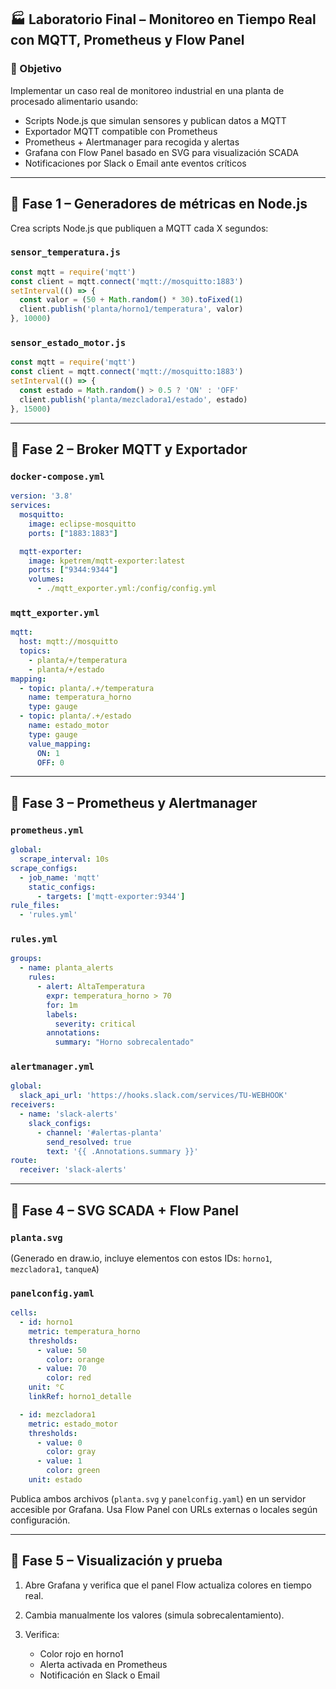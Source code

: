 ## 🏭 Laboratorio Final – Monitoreo en Tiempo Real con MQTT, Prometheus y Flow Panel

### 🎯 Objetivo

Implementar un caso real de monitoreo industrial en una planta de procesado alimentario usando:

* Scripts Node.js que simulan sensores y publican datos a MQTT
* Exportador MQTT compatible con Prometheus
* Prometheus + Alertmanager para recogida y alertas
* Grafana con Flow Panel basado en SVG para visualización SCADA
* Notificaciones por Slack o Email ante eventos críticos

---

## 🔹 Fase 1 – Generadores de métricas en Node.js

Crea scripts Node.js que publiquen a MQTT cada X segundos:

### `sensor_temperatura.js`

```js
const mqtt = require('mqtt')
const client = mqtt.connect('mqtt://mosquitto:1883')
setInterval(() => {
  const valor = (50 + Math.random() * 30).toFixed(1)
  client.publish('planta/horno1/temperatura', valor)
}, 10000)
```

### `sensor_estado_motor.js`

```js
const mqtt = require('mqtt')
const client = mqtt.connect('mqtt://mosquitto:1883')
setInterval(() => {
  const estado = Math.random() > 0.5 ? 'ON' : 'OFF'
  client.publish('planta/mezcladora1/estado', estado)
}, 15000)
```

---

## 🔹 Fase 2 – Broker MQTT y Exportador

### `docker-compose.yml`

```yaml
version: '3.8'
services:
  mosquitto:
    image: eclipse-mosquitto
    ports: ["1883:1883"]

  mqtt-exporter:
    image: kpetrem/mqtt-exporter:latest
    ports: ["9344:9344"]
    volumes:
      - ./mqtt_exporter.yml:/config/config.yml
```

### `mqtt_exporter.yml`

```yaml
mqtt:
  host: mqtt://mosquitto
  topics:
    - planta/+/temperatura
    - planta/+/estado
mapping:
  - topic: planta/.+/temperatura
    name: temperatura_horno
    type: gauge
  - topic: planta/.+/estado
    name: estado_motor
    type: gauge
    value_mapping:
      ON: 1
      OFF: 0
```

---

## 🔹 Fase 3 – Prometheus y Alertmanager

### `prometheus.yml`

```yaml
global:
  scrape_interval: 10s
scrape_configs:
  - job_name: 'mqtt'
    static_configs:
      - targets: ['mqtt-exporter:9344']
rule_files:
  - 'rules.yml'
```

### `rules.yml`

```yaml
groups:
  - name: planta_alerts
    rules:
      - alert: AltaTemperatura
        expr: temperatura_horno > 70
        for: 1m
        labels:
          severity: critical
        annotations:
          summary: "Horno sobrecalentado"
```

### `alertmanager.yml`

```yaml
global:
  slack_api_url: 'https://hooks.slack.com/services/TU-WEBHOOK'
receivers:
  - name: 'slack-alerts'
    slack_configs:
      - channel: '#alertas-planta'
        send_resolved: true
        text: '{{ .Annotations.summary }}'
route:
  receiver: 'slack-alerts'
```

---

## 🔹 Fase 4 – SVG SCADA + Flow Panel

### `planta.svg`

(Generado en draw\.io, incluye elementos con estos IDs: `horno1`, `mezcladora1`, `tanqueA`)

### `panelconfig.yaml`

```yaml
cells:
  - id: horno1
    metric: temperatura_horno
    thresholds:
      - value: 50
        color: orange
      - value: 70
        color: red
    unit: °C
    linkRef: horno1_detalle

  - id: mezcladora1
    metric: estado_motor
    thresholds:
      - value: 0
        color: gray
      - value: 1
        color: green
    unit: estado
```

Publica ambos archivos (`planta.svg` y `panelconfig.yaml`) en un servidor accesible por Grafana. Usa Flow Panel con URLs externas o locales según configuración.

---

## 🔹 Fase 5 – Visualización y prueba

1. Abre Grafana y verifica que el panel Flow actualiza colores en tiempo real.
2. Cambia manualmente los valores (simula sobrecalentamiento).
3. Verifica:

   * Color rojo en horno1
   * Alerta activada en Prometheus
   * Notificación en Slack o Email

